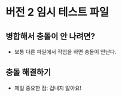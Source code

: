 # 버전 2 임시 테스트 파일

## 병합해서 충돌이 안 나려면?

- 보통 다른 파일에서 작업을 하면 충돌이 안난다.

## 충돌 해결하기 

- 제일 중요한 점: 겁내지 말아요!